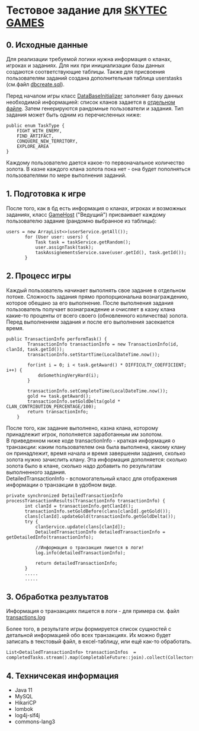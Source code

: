 # Тестовое задание для [SKYTEC GAMES](https://skytecgames.com/)

## 0. Исходные данные
Для реализации требуемой логики нужна информация о кланах, игроках и заданиях. Для них при инициализации базы данных создаются соответствующие таблицы. Также для присвоения пользователям заданий создана дополнительная таблица userstasks (см.файл [dbcreate.sql](https://github.com/OlesyaSokolova/GoldTransactions/blob/master/src/main/resources/dbcreate.sql)).

Перед началом игры класс [DataBaseInitializer](https://github.com/OlesyaSokolova/GoldTransactions/blob/master/src/main/java/com/skytecgames/testtask/sokolova/db/DataBaseInitializer.java) заполняет базу данных необходимой информацией: список кланов задается в [отдельном файле](https://github.com/OlesyaSokolova/GoldTransactions/blob/master/src/main/resources/clans.sql). Затем генерируются рандомные пользователи и задания. Тип задания может быть одним из перечисленных ниже:
```
public enum TaskType {
    FIGHT_WITH_ENEMY,
    FIND_ARTIFACT,
    CONQUERE_NEW_TERRITORY,
    EXPLORE_AREA
}
```

Каждому пользователю дается какое-то первоначальное количество золота. В казне каждого клана золота пока нет - она будет пополняться пользователями по мере выполнения заданий.


## 1. Подготовка к игре
После того, как в бд есть информация о кланах, игроках и возможных заданиях, класс [GameHost](https://github.com/OlesyaSokolova/GoldTransactions/blob/master/src/main/java/com/skytecgames/testtask/sokolova/GameHost.java) ("Ведущий")
 присваивает каждому пользователю задание (рандомно выбранное из таблицы):
 ```
 users = new ArrayList<>(userService.getAll());
        for (User user: users) {
            Task task = taskService.getRandom();
            user.assignTask(task);
            taskAssignementsService.save(user.getId(), task.getId());
        }
```
  
## 2. Процесс игры
Каждый пользователь начинает выполнять свое задание в отдельном потоке. Сложность задания прямо пропорциональна вознаграждению, которое обещано за его выполнение. 
После выполнения задания пользователь получает вознаграждение и очисляет в казну клана какие-то проценты от всего своего (обновленного количества) золота.
Перед выполнением задания и после его выполнения засекается время.
```
public TransactionInfo performTask() {
        TransactionInfo transactionInfo = new TransactionInfo(id, clanId, task.getId());
        transactionInfo.setStartTime(LocalDateTime.now());

        for(int i = 0; i < task.getAward() * DIFFICULTY_COEFFICIENT; i++) {
            doSomethingVeryHard(i);
        }

        transactionInfo.setCompleteTime(LocalDateTime.now());
        gold += task.getAward();
        transactionInfo.setGoldDelta(gold * CLAN_CONTRIBUTION_PERCENTAGE/100);
        return transactionInfo;
    }
 ```
После того, как задание выполнено, казна клана, которому принадлежит игрок, пополняется заработанным им золотом.  
В приведенном ниже коде transactionInfo - краткая информация о транзакции: каким пользователем она была выполнена, какому клану он принадлежит, время начала и время завершеняи задания, сколько золота нужно зачислить клану. Эта информация дополняется: сколько золота было в клане, сколько надо добавить по результатам выполненного задания.   
DetailedTransactionInfo - вспомогательный класс для отображения информации о транзакции в удобном виде.  

 ```
 private synchronized DetailedTransactionInfo processTransactionResults(TransactionInfo transactionInfo) {
        int clanId = transactionInfo.getClanId();
        transactionInfo.setGoldBefore(clans[clanId].getGold());
        clans[clanId].updateGold(transactionInfo.getGoldDelta());
        try {
            clanService.update(clans[clanId]);
            DetailedTransactionInfo detailedTransactionInfo = getDetailedInfo(transactionInfo);

            //Информация о транзакция пишется в логи!
            log.info(detailedTransactionInfo);
          
            return detailedTransactionInfo;   
        } 
        .....
        .....
 ```    
 ## 3. Обработка резлуьтатов
Информация о транзакциях пишется в логи - для примера см. файл [transactions.log](https://github.com/OlesyaSokolova/GoldTransactions/transactions.log)

Более того, в результате игры формируется список сущностей с детальной информацией обо всех транзакциях. Их можно будет записать в текстовый файл, в excel-таблицу, или ещё как-то обработать.
```
List<DetailedTransactionInfo> transactionInfos  = completedTasks.stream().map(CompletableFuture::join).collect(Collectors.toList());
```

## 4. Техничсекая информация
  - Java 11
  - MySQL
  - HikariCP
  - lombok
  - log4j-slf4j
  - commons-lang3
